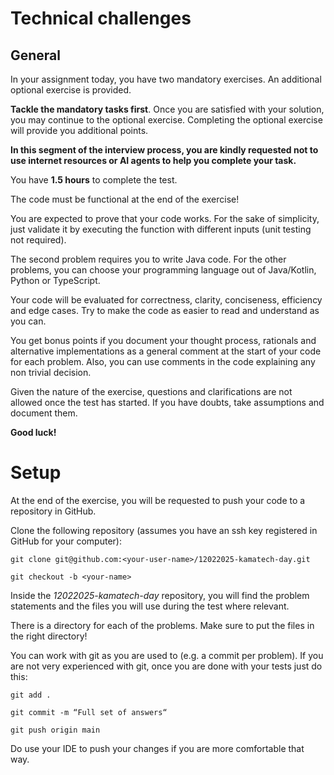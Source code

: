 # Technical challenges

## General

In your assignment today, you have two mandatory exercises. An additional optional exercise is provided.

**Tackle the mandatory tasks first**. Once you are satisfied with your solution, you may continue to the optional exercise. Completing the optional exercise will provide you additional points.

**In this segment of the interview process, you are kindly requested not to use internet resources or AI agents to help you complete your task.**

You have **1.5 hours** to complete the test.

The code must be functional at the end of the exercise!

You are expected to prove that your code works. For the sake of simplicity, just validate it by executing the function with different inputs (unit testing not required).

The second problem requires you to write Java code. For the other problems, you can choose your programming language out of Java/Kotlin, Python or TypeScript.

Your code will be evaluated for correctness, clarity, conciseness, efficiency and edge cases. Try to make the code as easier to read and understand as you can.

You get bonus points if you document your thought process, rationals and alternative implementations as a general comment at the start of your code for each problem. Also, you can use comments in the code explaining any non trivial decision.

Given the nature of the exercise, questions and clarifications are not allowed once the test has started. If you have doubts, take assumptions and document them.


**Good luck!**

# Setup

At the end of the exercise, you will be requested to push your code to a repository in GitHub.

Clone the following repository (assumes you have an ssh key registered in GitHub for your computer):

```
git clone git@github.com:<your-user-name>/12022025-kamatech-day.git

git checkout -b <your-name>
```

Inside the _12022025-kamatech-day_ repository, you will find the problem statements and the files you will use during the test where relevant.

There is a directory for each of the problems. Make sure to put the files in the right directory!

You can work with git as you are used to (e.g. a commit per problem). If you are not very experienced with git, once you are done with your tests just do this:

```
git add .

git commit -m “Full set of answers“

git push origin main
```

Do use your IDE to push your changes if you are more comfortable that way.
